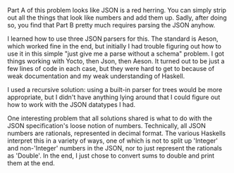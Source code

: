 Part A of this problem looks like JSON is a red herring. You
can simply strip out all the things that look like numbers
and add them up. Sadly, after doing so, you find that Part B
pretty much requires parsing the JSON anyhow.

I learned how to use three JSON parsers for this. The
standard is Aeson, which worked fine in the end, but
initially I had trouble figuring out how to use it in this
simple "just give me a parse without a schema" problem. I
got things working with Yocto, then Json, then Aeson. It
turned out to be just a few lines of code in each case, but
they were hard to get to because of weak documentation and
my weak understanding of Haskell.

I used a recursive solution: using a built-in parser for
trees would be more appropriate, but I didn't have anything
lying around that I could figure out how to work with the
JSON datatypes I had.

One interesting problem that all solutions shared is what to
do with the JSON specification's loose notion of numbers.
Technically, all JSON numbers are rationals, represented in
decimal format. The various Haskells interpret this in a
variety of ways, one of which is not to split up 'Integer'
and non-'Integer' numbers in the JSON, nor to just represent
the rationals as 'Double'. In the end, I just chose to
convert sums to double and print them at the end.
